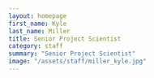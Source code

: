 ```yaml
---
layout: homepage
first_name: Kyle
last_name: Miller
title: Senior Project Scientist
category: staff
summary: "Senior Project Scientist"
image: "/assets/staff/miller_kyle.jpg"
---
```


